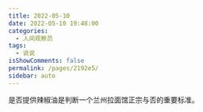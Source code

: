 ```yaml
---
title: 2022-05-10
date: 2022-05-10 19:48:00
categories: 
  - 人间观察员
tags: 
  - 说说
isShowComments: false
permalink: /pages/2192e5/
sidebar: auto
---
```


是否提供辣椒油是判断一个兰州拉面馆正宗与否的重要标准。
